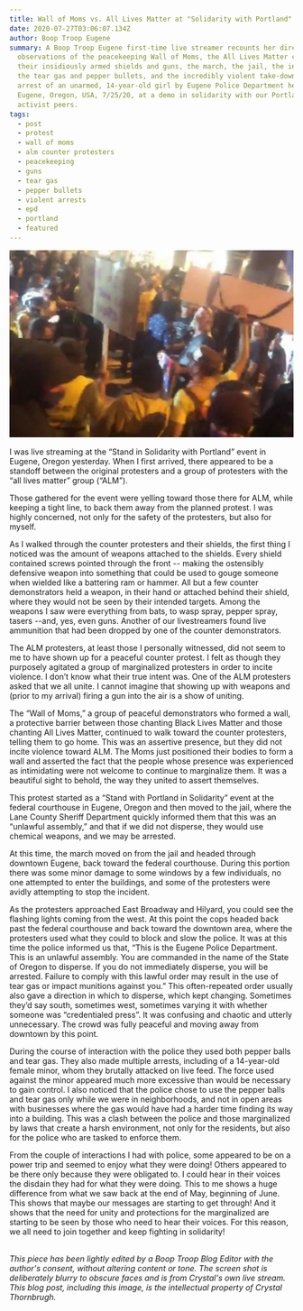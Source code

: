 ```yaml
---
title: Wall of Moms vs. All Lives Matter at "Solidarity with Portland" demo in Eugene
date: 2020-07-27T03:06:07.134Z
author: Boop Troop Eugene
summary: A Boop Troop Eugene first-time live streamer recounts her direct
  observations of the peacekeeping Wall of Moms, the All Lives Matter crew with
  their insidiously armed shields and guns, the march, the jail, the incident,
  the tear gas and pepper bullets, and the incredibly violent take-down and
  arrest of an unarmed, 14-year-old girl by Eugene Police Department here in
  Eugene, Oregon, USA, 7/25/20, at a demo in solidarity with our Portland
  activist peers.
tags:
  - post
  - protest
  - wall of moms
  - alm counter protesters
  - peacekeeping
  - guns
  - tear gas
  - pepper bullets
  - violent arrests
  - epd
  - portland
  - featured
---
```

!["Solidarity with Portland" Protest in Eugene on 7/25/20](/static/img/usably-blurry-crop.png)

<!--StartFragment-->

I was live streaming at the “Stand in Solidarity with Portland” event in Eugene, Oregon yesterday. When I first arrived, there appeared to be a standoff between the original protesters and a group of protesters with the “all lives matter” group (“ALM”).

Those gathered for the event were yelling toward those there for ALM, while keeping a tight line, to back them away from the planned protest. I was highly concerned, not only for the safety of the protesters, but also for myself.

As I walked through the counter protesters and their shields, the first thing I noticed was the amount of weapons attached to the shields. Every shield contained screws pointed through the front -- making the ostensibly defensive weapon into something that could be used to gouge someone when wielded like a battering ram or hammer. All but a few counter demonstrators held a weapon, in their hand or attached behind their shield, where they would not be seen by their intended targets. Among the weapons I saw were everything from bats, to wasp spray, pepper spray, tasers --and, yes, even guns. Another of our livestreamers found live ammunition that had been dropped by one of the counter demonstrators.

The ALM protesters, at least those I personally witnessed, did not seem to me to have shown up for a peaceful counter protest. I felt as though they purposely agitated a group of marginalized protesters in order to incite violence. I don’t know what their true intent was. One of the ALM protesters asked that we all unite. I cannot imagine that showing up with weapons and (prior to my arrival) firing a gun into the air is a show of uniting.

The “Wall of Moms,” a group of peaceful demonstrators who formed a wall, a protective barrier between those chanting Black Lives Matter and those chanting All Lives Matter, continued to walk toward the counter protesters, telling them to go home. This was an assertive presence, but they did not incite violence toward ALM. The Moms just positioned their bodies to form a wall and asserted the fact that the people whose presence was experienced as intimidating were not welcome to continue to marginalize them. It was a beautiful sight to behold, the way they united to assert themselves.

This protest started as a “Stand with Portland in Solidarity” event at the federal courthouse in Eugene, Oregon and then moved to the jail, where the Lane County Sheriff Department quickly informed them that this was an “unlawful assembly,” and that if we did not disperse, they would use chemical weapons, and we may be arrested.

At this time, the march moved on from the jail and headed through downtown Eugene, back toward the federal courthouse. During this portion there was some minor damage to some windows by a few individuals, no one attempted to enter the buildings, and some of the protesters were avidly attempting to stop the incident.

As the protesters approached East Broadway and Hilyard, you could see the flashing lights coming from the west. At this point the cops headed back past the federal courthouse and back toward the downtown area, where the protesters used what they could to block and slow the police. It was at this time the police informed us that, “This is the Eugene Police Department. This is an unlawful assembly. You are commanded in the name of the State of Oregon to disperse. If you do not immediately disperse, you will be arrested. Failure to comply with this lawful order may result in the use of tear gas or impact munitions against you.” This often-repeated order usually also gave a direction in which to disperse, which kept changing. Sometimes they’d say south, sometimes west, sometimes varying it with whether someone was “credentialed press”. It was confusing and chaotic and utterly unnecessary. The crowd was fully peaceful and moving away from downtown by this point.

During the course of interaction with the police they used both pepper balls and tear gas. They also made multiple arrests, including of a 14-year-old female minor, whom they brutally attacked on live feed. The force used against the minor appeared much more excessive than would be necessary to gain control. I also noticed that the police chose to use the pepper balls and tear gas only while we were in neighborhoods, and not in open areas with businesses where the gas would have had a harder time finding its way into a building. This was a clash between the police and those marginalized by laws that create a harsh environment, not only for the residents, but also for the police who are tasked to enforce them.

From the couple of interactions I had with police, some appeared to be on a power trip and seemed to enjoy what they were doing! Others appeared to be there only because they were obligated to. I could hear in their voices the disdain they had for what they were doing. This to me shows a huge difference from what we saw back at the end of May, beginning of June. This shows that maybe our messages are starting to get through! And it shows that the need for unity and protections for the marginalized are starting to be seen by those who need to hear their voices. For this reason, we all need to join together and keep fighting in solidarity!

\
*This piece has been lightly edited by a Boop Troop Blog Editor with the author's consent, without altering content or tone. The screen shot is deliberately blurry to obscure faces and is from Crystal's own live stream. This blog post, including this image, is the intellectual property of Crystal Thornbrugh.*

<!--EndFragment-->